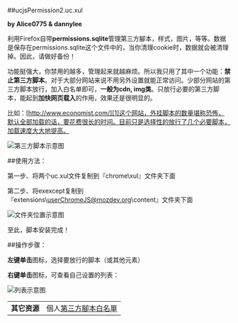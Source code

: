 ##ucjsPermission2.uc.xul

**by Alice0775 & dannylee**

利用Firefox自带**permissions.sqlite**管理第三方腳本，样式，图片，等等。数据是保存在permissions.sqlite这个文件中的，当你清理cookie时，数据就会被清理掉。因此，请做好备份！

功能挺强大，你禁用的越多，管理起来就越麻烦。所以我只用了其中一个功能：**禁止第三方脚本**。对于大部分网站来说不用另外设置就能正常访问。少部分网站的第三方脚本放行，加入白名单即可，**一般为cdn, img类**。只放行必要的第三方脚本，能起到**加快网页载入**的作用，效果还是很明显的。

比如：[http://www.economist.com/][1]这个网站，外挂脚本的数量堪称恐怖，默认全部加载的话，要花费很长的时间。目前只是选择性的放行了几个必要脚本，加载速度大大地提高。

![第三方脚本示意图][2]

##使用方法：

第一步、将两个uc.xul文件复制到『chrome\xul』文件夹下面

第二步、将exexcept复制到『extensions\userChromeJS@mozdev.org\content』文件夹下面

![文件夹位置示意图][3]

至此，脚本安装完成！

##操作步骤：

**左键单击**图标，选择要放行的脚本（或其他元素）

**右键单击**图标，可查看自己设置的列表：

![列表示意图][4]

| | |
| --- | :--- |
| **其它资源** | 個人[第三方腳本白名單][5] |

[1]: http://www.economist.com/
[2]: https://raw.githubusercontent.com/dupontjoy/userChrome.js-Collections-/master/ucjsPermission2.uc.xul/img/ucjsPermission2.jpg
[3]: https://raw.githubusercontent.com/dupontjoy/userChrome.js-Collections-/master/ucjsPermission2.uc.xul/img/ucjsPermission2-position.jpg
[4]: https://raw.githubusercontent.com/dupontjoy/userChrome.js-Collections-/master/ucjsPermission2.uc.xul/img/ucjsPermission2-list.jpg
[5]: https://github.com/dupontjoy/customization/blob/master/Rules/ucjsPermission-Whitelist.txt

